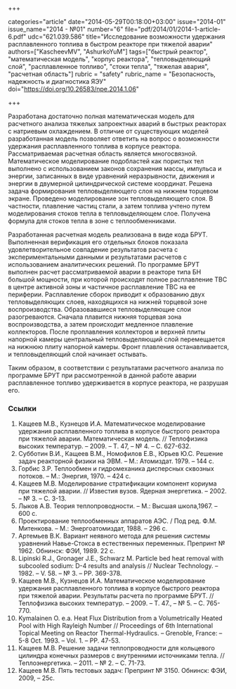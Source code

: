 +++

categories="article"
date="2014-05-29T00:18:00+03:00"
issue="2014-01"
issue_name="2014 - №01"
number="6"
file="pdf/2014/01/2014-1-article-6.pdf"
udc="621.039.586"
title="Исследование возможности удержания расплавленного топлива в быстром реакторе при тяжелой аварии"
authors=["KascheevMV", "AshurkoYuM"]
tags=["быстрый реактор", "математическая модель", "корпус реактора", "тепловыделяющий слой", "расплавленное топливо", "стоки тепла", "тяжелая авария", "расчетная область"]
rubric = "safety"
rubric_name = "Безопасность, надежность и диагностика ЯЭУ"
doi="https://doi.org/10.26583/npe.2014.1.06"

+++

Разработана достаточно полная математическая модель для расчетного анализа тяжелых запроектных аварий в быстрых реакторах с натриевым охлаждением. В отличие от существующих моделей разработанная модель позволяет ответить на вопрос о возможности удержания расплавленного топлива в корпусе реактора. Рассматриваемая расчетная область является многосвязной. Математическое моделирование подобластей как пористых тел выполнено с использованием законов сохранения массы, импульса и энергии, записанных в виде уравнений неразрывности, движения и энергии в двумерной цилиндрической системе координат. Решена задача формирования тепловыделяющего слоя на нижнем торцевом экране. Проведено моделирование зон тепловыделяющего слоя. В частности, плавление частиц стали, а затем топлива учтено путем моделирования стоков тепла в тепловыделяющем слое. Получена формула для стоков тепла в зоне с теплообменниками.

Разработанная расчетная модель реализована в виде кода БРУТ. Выполненная верификация его отдельных блоков показала удовлетворительное совпадение результатов расчета с экспериментальными данными и результатами расчетов с использованием аналитических решений. По программе БРУТ выполнен расчет рассматриваемой аварии в реакторе типа БН большой мощности, при которой происходят полное расплавление ТВС в центре активной зоны и частичное расплавление ТВС на ее периферии. Расплавление сборок приводит к образованию двух тепловыделяющих слоев, находящихся на нижней торцевой зоне воспроизводства. Образовавшиеся тепловыделяющие слои разогреваются. Сначала плавится нижняя торцевая зона воспроизводства, а затем происходит медленное плавление коллекторов. После проплавления коллекторов и верхней плиты напорной камеры центральный тепловыделяющий слой перемещается на нижнюю плиту напорной камеры. Фронт плавления останавливается, и тепловыделяющий слой начинает остывать.

Таким образом, в соответствии с результатами расчетного анализа по программе БРУТ при рассмотренной в данной работе аварии расплавленное топливо удерживается в корпусе реактора, не разрушая его.

### Ссылки

1. Кащеев М.В., Кузнецов И.А. Математическое моделирование удержания расплавленного топлива в корпусе быстрого реактора при тяжелой аварии. Математическая модель. // Теплофизика высоких температур. – 2009. – Т. 47, – № 4. – C. 627-632.
2. Субботин В.И., Кащеев В.М., Номофилов Е.В., Юрьев Ю.С. Решение задач реакторной физики на ЭВМ. – М.: Атомиздат. 1979. – 144 с.
3. Горбис З.Р. Теплообмен и гидромеханика дисперсных сквозных потоков. – М.: Энергия, 1970. – 424 c.
4. Кащеев М.В. Моделирование стратификации компонент кориума при тяжелой аварии. // Известия вузов. Ядерная энергетика. – 2002. – № 3. – C. 3-13.
5. Лыков А.В. Теория теплопроводности. – М.: Высшая школа,1967. – 600 c.
6. Проектирование теплообменных аппаратов АЭС. / Под ред. Ф.М. Митенкова. – М.: Энергоатомиздат, 1988. – 296 c.
7. Артемьев В.К. Вариант неявного метода для решения системы уравнений Навье-Стокса в естественных переменных. Препринт № 1962. Обнинск: ФЭИ, 1989. 22 c.
8. Lipinski R.J., Gronager J.E., Schwarz M. Particle bed heat removal with subcooled sodium: D-4 results and analysis // Nuclear Technology. – 1982. – V. 58. – № 3. – PP. 369-378.
9. Кащеев М.В., Кузнецов И.А. Математическое моделирование удержания расплавленного топлива в корпусе быстрого реактора при тяжелой аварии. Результаты расчета по программе БРУТ. // Теплофизика высоких температур. – 2009. – Т. 47., – № 5. – C. 765-770.
10. Kymalainen O. e.a. Heat Flux Distribution from a Volumetrically Heated Pool with High Rayleigh Number // Proceedings of 6th International Topical Meeting on Reactor Thermal-Hydraulics. – Grenoble, France: – 5-8 Oct. 1993. – Vol. 1. – PP. 47-53.
11. Кащеев М.В. Решение задачи теплопроводности для кольцевого цилиндра конечных размеров с внутренними источниками тепла. // Теплоэнергетика. – 2011. – № 2. – C. 71-73.
12. Кащеев М.В. Пять тестовых задач: Препринт № 3150. Обнинск: ФЭИ, 2009, – 25c.
